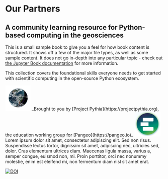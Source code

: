 # Our Partners

## A community learning resource for Python-based computing in the geosciences

This is a small sample book to give you a feel for how book content is
structured.
It shows off a few of the major file types, as well as some sample content.
It does not go in-depth into any particular topic - check out [the Jupyter Book documentation](https://jupyterbook.org) for more information.

This collection covers the foundational skills everyone needs to get started with scientific computing in the open-source Python ecosystem.

<div class="container">
  <div class="left">
    <img src="../_static/image/pretty-earth.png" alt="Project Pythia logo" height="80px"> _Brought to you by [Project Pythia](https://projectpythia.org), the education working group for [Pangeo](https://pangeo.io)_ <img src="https://raw.githubusercontent.com/pangeo-data/pangeo/master/docs/_static/small_e_logo_cropped.png" alt="Pangeo logo" height="80px">
  </div>
  <div class="right">
    Lorem ipsum dolor sit amet, consectetur adipiscing elit. Sed non risus. Suspendisse lectus tortor, dignissim sit amet, adipiscing nec, ultricies sed, dolor. Cras elementum ultrices diam. Maecenas ligula massa, varius a, semper congue, euismod non, mi. Proin porttitor, orci nec nonummy molestie, enim est eleifend mi, non fermentum diam nisl sit amet erat.
  </div>
</div>

[![DOI](https://zenodo.org/badge/338145160.svg)](https://zenodo.org/badge/latestdoi/338145160)
